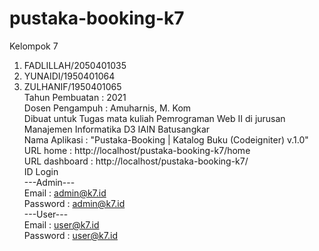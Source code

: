 # pustaka-booking-k7
Kelompok 7<br>
1. FADLILLAH/2050401035<br>
2. YUNAIDI/1950401064<br>
3. ZULHANIF/1950401065<br>
Tahun Pembuatan : 2021<br>
Dosen Pengampuh : Amuharnis, M. Kom<br>
Dibuat untuk Tugas mata kuliah Pemrograman Web II di jurusan Manajemen Informatika D3 IAIN Batusangkar<br>
Nama Aplikasi : "Pustaka-Booking | Katalog Buku (Codeigniter) v.1.0"<br>
URL home : http://localhost/pustaka-booking-k7/home<br>
URL dashboard : http://localhost/pustaka-booking-k7/<br>
ID Login<br>
---Admin---<br>
Email : admin@k7.id<br>
Password : admin@k7.id<br>
---User---<br>
Email : user@k7.id<br>
Password : user@k7.id<br>
